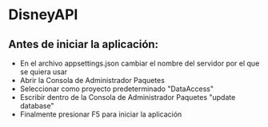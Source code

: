 # DisneyAPI

## Antes de iniciar la aplicación:
- En el archivo appsettings.json cambiar el nombre del servidor por el que se quiera usar
- Abrir la Consola de Administrador Paquetes
- Seleccionar como proyecto predeterminado "DataAccess"  
- Escribir dentro de la Consola de Administrador Paquetes "update database"
- Finalmente presionar F5 para iniciar la aplicación

